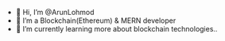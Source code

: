 - 👋 Hi, I’m @ArunLohmod
- 👀 I’m a Blockchain(Ethereum) & MERN developer
- 🌱 I’m currently learning more about blockchain technologies..


<!---
ArunLohmod/ArunLohmod is a ✨ special ✨ repository because its `README.md` (this file) appears on your GitHub profile.
You can click the Preview link to take a look at your changes.
--->
